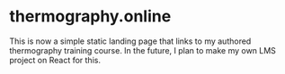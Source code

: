 # thermography.online

This is now a simple static landing page that links to my authored thermography training course.
In the future, I plan to make my own LMS project on React for this.

